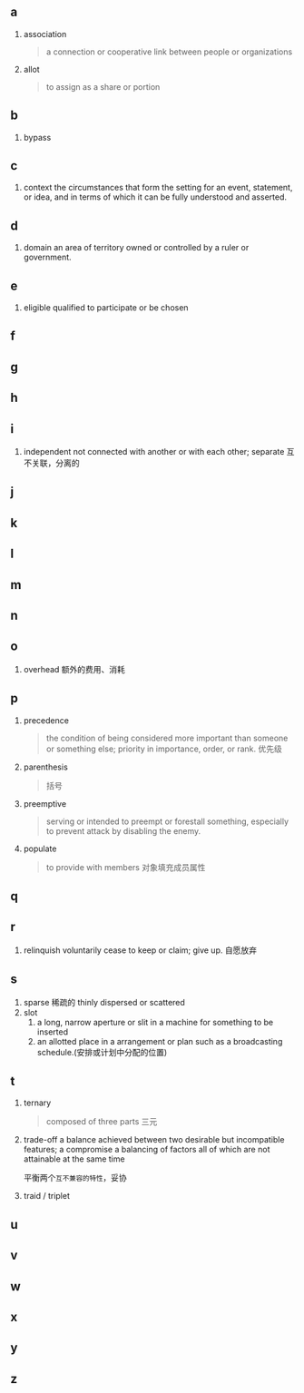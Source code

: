 
## a

1. association
   > a connection or cooperative link between people or organizations
2. allot
   > to assign as a share or portion

## b

1. bypass

## c

1. context
   the circumstances that form the setting for an event, statement, or idea, and in terms of which it can be fully understood and asserted.

## d

1. domain
   an area of territory owned or controlled by a ruler or government.

## e

1. eligible
   qualified to participate or be chosen

## f

## g

## h

## i

1. independent
   not connected with another or with each other; separate
   互不关联，分离的

## j

## k

## l

## m

## n

## o

1. overhead 额外的费用、消耗

## p

1. precedence 
    > the condition of being considered more important than someone or something else; priority in importance, order, or rank. 优先级
2. parenthesis
   > 括号
3. preemptive
   > serving or intended to preempt or forestall something, especially to prevent attack by disabling the enemy.
4. populate
   > to provide with members 对象填充成员属性

## q

## r

1. relinquish
   voluntarily cease to keep or claim; give up. 自愿放弃

## s

1. sparse 稀疏的
   thinly dispersed or scattered
2. slot
   1. a long, narrow aperture or slit in a machine for something to be inserted
   2. an allotted place in a arrangement or plan such as a broadcasting schedule.(安排或计划中分配的位置)

## t

1. ternary
   > composed of three parts 三元

2. trade-off
   a balance achieved between two desirable but incompatible features; a compromise
   a balancing of factors all of which are not attainable at the same time

   平衡两个`互不兼容的特性`，妥协
3. traid / triplet

## u

## v

## w

## x

## y

## z
